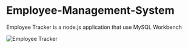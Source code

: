 # Employee-Management-System
Employee Tracker is a node.js application that use MySQL Workbench

![Employee Tracker](images/employeetracker.gif )
